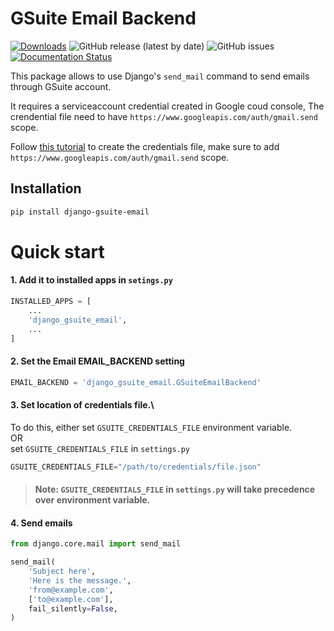# GSuite Email Backend

[![Downloads](https://static.pepy.tech/personalized-badge/django-gsuite-email?period=total&units=international_system&left_color=grey&right_color=brightgreen&left_text=Downloads)](https://pepy.tech/project/django-gsuite-email)
![GitHub release (latest by date)](https://img.shields.io/github/v/release/slicefox/django-gsuite-email?color=brightgreen)
![GitHub issues](https://img.shields.io/github/issues/slicefox/django-gsuite-email)
[![Documentation Status](https://readthedocs.org/projects/django-gsuite-email/badge/?version=latest)](https://django-gsuite-email.readthedocs.io/en/latest/?badge=latest)

This package allows to use Django's `send_mail` command to send emails through GSuite account.

It requires a serviceaccount credential created in Google coud console,
The crendential file need to have `https://www.googleapis.com/auth/gmail.send` scope.

Follow [this tutorial](https://developers.google.com/identity/protocols/oauth2/service-account#python) to create the credentials file, make sure to add `https://www.googleapis.com/auth/gmail.send` scope.


## Installation
```sh
pip install django-gsuite-email
```

# Quick start

#### 1. Add it to installed apps in `setings.py`
```python
INSTALLED_APPS = [
    ...
    'django_gsuite_email',
    ...
]
```
#### 2. Set the Email EMAIL_BACKEND setting
```python
EMAIL_BACKEND = 'django_gsuite_email.GSuiteEmailBackend'
```

#### 3. Set location of credentials file.\
To do this, either set `GSUITE_CREDENTIALS_FILE` environment variable.\
OR \
set `GSUITE_CREDENTIALS_FILE` in `settings.py`
````python
GSUITE_CREDENTIALS_FILE="/path/to/credentials/file.json"
````
> #### Note: `GSUITE_CREDENTIALS_FILE` in `settings.py` will take precedence over environment variable.

#### 4. Send emails
```python
from django.core.mail import send_mail

send_mail(
    'Subject here',
    'Here is the message.',
    'from@example.com',
    ['to@example.com'],
    fail_silently=False,
)
```
